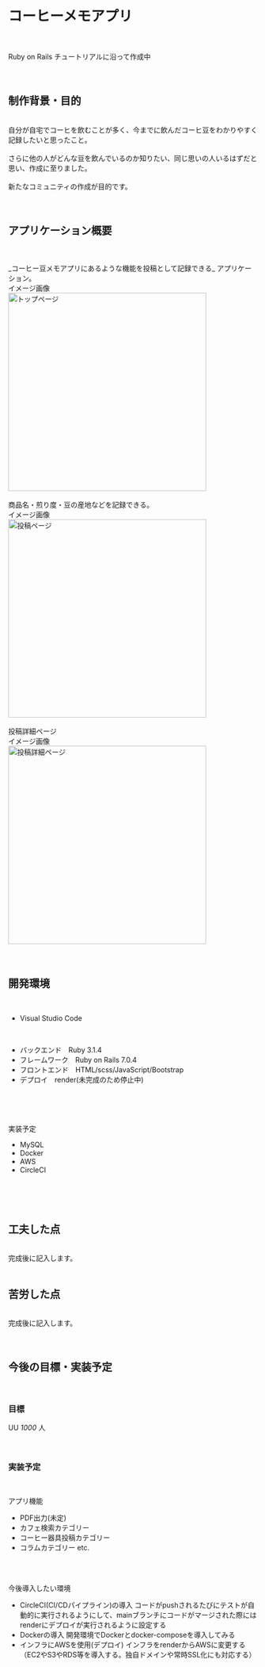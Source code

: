 # コーヒーメモアプリ  
<br>
<br>
Ruby on Rails チュートリアルに沿って作成中  
<br>
<br>
<br>

## 制作背景・目的  
<br>
自分が自宅でコーヒを飲むことが多く、今までに飲んだコーヒ豆をわかりやすく記録したいと思ったこと。  
<br>
<br>
さらに他の人がどんな豆を飲んでいるのか知りたい、同じ思いの人いるはずだと思い、作成に至りました。  
<br>
<br>
新たなコミュニティの作成が目的です。  
<br>
<br>
<br>

## アプリケーション概要  
<br>
<br>
_コーヒー豆メモアプリにあるような機能を投稿として記録できる_ アプリケーション。  
<br>
イメージ画像  
<br>
<img width="400" alt="トップページ" src="https://github.com/Juniquey/my_app/assets/107200906/41cd7502-0dac-439e-87a4-38618fdd744c">  
<br>
<br>
商品名・煎り度・豆の産地などを記録できる。  
<br>
イメージ画像  
<br>
<img width="400" alt="投稿ページ" src="https://github.com/Juniquey/my_app/assets/107200906/b176f33c-69ef-4166-be01-2c1559ba5fa3">  
<br>
<br>
投稿詳細ページ  
<br>
イメージ画像  
<br>
<img width="400" alt="投稿詳細ページ" src="https://github.com/Juniquey/my_app/assets/107200906/14004912-6576-4a02-82d9-a7abace2e27a">  
<br>
<br>
<br>

## 開発環境  
<br>

* Visual Studio Code  
<br>

* バックエンド　Ruby 3.1.4
* フレームワーク　Ruby on Rails 7.0.4
* フロントエンド　HTML/scss/JavaScript/Bootstrap
* デプロイ　render(未完成のため停止中)
<br>
<br>
<br>

実装予定
* MySQL
* Docker
* AWS
* CircleCI
<br>
<br>
<br>

## 工夫した点
<br>
完成後に記入します。
<br>
<br>

## 苦労した点
<br>
完成後に記入します。
<br>
<br>
<br>

## 今後の目標・実装予定  
<br>

### 目標  
UU _1000_ 人  
<br>
<br>

### 実装予定  
<br>

アプリ機能  
* PDF出力(未定)
* カフェ検索カテゴリー
* コーヒー器具投稿カテゴリー
* コラムカテゴリー
etc.  
<br>
<br>

今後導入したい環境
* CircleCI(CI/CDパイプライン)の導入
コードがpushされるたびにテストが自動的に実行されるようにして、mainブランチにコードがマージされた際にはrenderにデプロイが実行されるように設定する  
* Dockerの導入
開発環境でDockerとdocker-composeを導入してみる  
* インフラにAWSを使用(デプロイ)
インフラをrenderからAWSに変更する（EC2やS3やRDS等を導入する。独自ドメインや常時SSL化にも対応する）  
